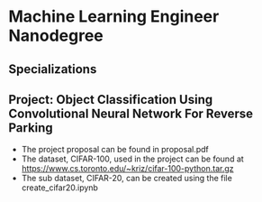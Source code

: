 # Machine Learning Engineer Nanodegree
## Specializations
## Project: Object Classification Using Convolutional Neural Network For Reverse Parking

* The project proposal can be found in proposal.pdf
* The dataset, CIFAR-100, used in the project can be found at https://www.cs.toronto.edu/~kriz/cifar-100-python.tar.gz
* The sub dataset, CIFAR-20, can be created using the file create_cifar20.ipynb

